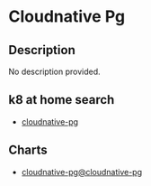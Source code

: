 # Cloudnative Pg

## Description

No description provided.

## k8 at home search

- [cloudnative-pg](https://nanne.dev/k8s-at-home-search/#/cloudnative-pg)

## Charts

- [cloudnative-pg@cloudnative-pg](https://cloudnative-pg.github.io/charts/)
